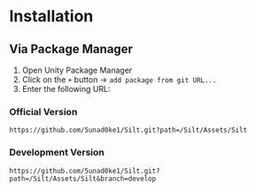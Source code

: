 
# Installation

## Via Package Manager

1. Open Unity Package Manager
2. Click on the `+` button → `add package from git URL...`
3. Enter the following URL:

### Official Version

```
https://github.com/5unad0ke1/Silt.git?path=/Silt/Assets/Silt
```

### Development Version

```
https://github.com/5unad0ke1/Silt.git?path=/Silt/Assets/Silt&branch=develop
```

